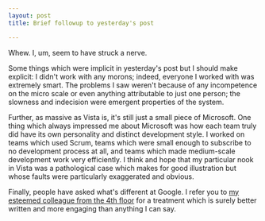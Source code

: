 ```yaml
---
layout: post
title: Brief followup to yesterday's post

---
```

Whew. I, um, seem to have struck a nerve.  
  
Some things which were implicit in yesterday's post but I should make explicit: I didn't work with any morons; indeed, everyone I worked with was extremely smart. The problems I saw weren't because of any incompetence on the micro scale or even anything attributable to just one person; the slowness and indecision were emergent properties of the system.  
  
Further, as massive as Vista is, it's still just a small piece of Microsoft. One thing which always impressed me about Microsoft was how each team truly did have its own personality and distinct development style. I worked on teams which used Scrum, teams which were small enough to subscribe to no development process at all, and teams which made medium-scale development work very efficiently. I think and hope that my particular nook in Vista was a pathological case which makes for good illustration but whose faults were particularly exaggerated and obvious.  
  
Finally, people have asked what's different at Google. I refer you to [my esteemed colleague from the 4th floor](http://steve-yegge.blogspot.com/2006/09/good-agile-bad-agile_27.html) for a treatment which is surely better written and more engaging than anything I can say.
